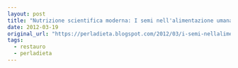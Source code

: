 ```yaml
---
layout: post
title: "Nutrizione scientifica moderna: I semi nell'alimentazione umana"
date: 2012-03-19
original_url: "https://perladieta.blogspot.com/2012/03/i-semi-nellalimentazione-umana.html"
tags:
  - restauro
  - perladieta
---
```



